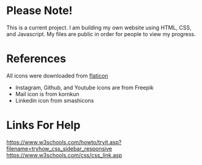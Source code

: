 # Please Note!
This is a current project. I am building my own website using HTML, CSS, and Javascript. My files are public in order for people to view my progress.

# References
All icons were downloaded from [flaticon](https://www.flaticon.com/)
- Instagram, Github, and Youtube icons are from Freepik
- Mail icon is from kornkun
- Linkedin icon from smashicons

# Links For Help
https://www.w3schools.com/howto/tryit.asp?filename=tryhow_css_sidebar_responsive
https://www.w3schools.com/css/css_link.asp
